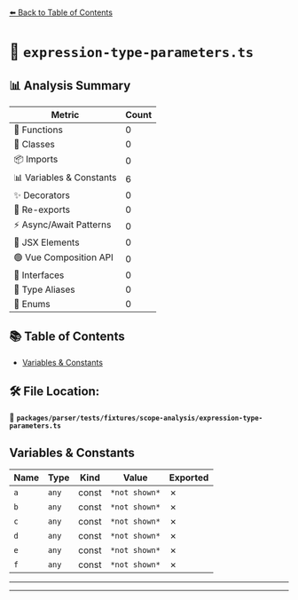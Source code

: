 [⬅️ Back to Table of Contents](../../../../../index.md)

# 📄 `expression-type-parameters.ts`

## 📊 Analysis Summary

| Metric | Count |
|--------|-------|
| 🔧 Functions | 0 |
| 🧱 Classes | 0 |
| 📦 Imports | 0 |
| 📊 Variables & Constants | 6 |
| ✨ Decorators | 0 |
| 🔄 Re-exports | 0 |
| ⚡ Async/Await Patterns | 0 |
| 💠 JSX Elements | 0 |
| 🟢 Vue Composition API | 0 |
| 📐 Interfaces | 0 |
| 📑 Type Aliases | 0 |
| 🎯 Enums | 0 |

## 📚 Table of Contents

- [Variables & Constants](#variables-constants)

## 🛠️ File Location:
📂 **`packages/parser/tests/fixtures/scope-analysis/expression-type-parameters.ts`**

## Variables & Constants

| Name | Type | Kind | Value | Exported |
|------|------|------|-------|----------|
| `a` | `any` | const | `*not shown*` | ✗ |
| `b` | `any` | const | `*not shown*` | ✗ |
| `c` | `any` | const | `*not shown*` | ✗ |
| `d` | `any` | const | `*not shown*` | ✗ |
| `e` | `any` | const | `*not shown*` | ✗ |
| `f` | `any` | const | `*not shown*` | ✗ |


---


---